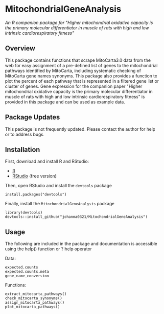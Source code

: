 # MitochondrialGeneAnalysis

*An R companion package for "Higher mitochondrial oxidative capacity is the primary molecular 
differentiator in muscle of rats with high and low intrinsic cardiorespiratory fitness"*
  
## Overview
  
This package contains functions that scrape MitoCarta3.0 data from the web for easy assignment 
of a pre-defined list of genes to the mitochondrial pathways identified by MitoCarta, including 
systematic checking of MitoCarta gene names synonyms. This package also provides a function to 
plot the percent of each pathway that is represented in a filtered gene list or cluster of genes. 
Gene expression for the companion paper "Higher mitochondrial oxidative capacity is the primary 
molecular differentiator in muscle of rats with high and low intrinsic cardiorespiratory fitness" 
is provided in this package and can be used as example data.

## Package Updates

This package is not frequently updated. Please contact the author for help or to address bugs. 

## Installation

First, download and install R and RStudio:
  
- [R](https://mirror.las.iastate.edu/CRAN/) 
- [RStudio](https://rstudio.com/products/rstudio/download/) (free version)

Then, open RStudio and install the `devtools` package

```
install.packages("devtools")
```

Finally, install the `MitochondrialGeneAnalysis` package

```
library(devtools)
devtools::install_github("johanna0321/MitochondrialGeneAnalysis")
```

## Usage

The following are included in the package and documentation is accessible using the 
help() function or ? help operator

Data:
```
expected.counts
expected.counts.meta
gene_name_conversion
```
  
Functions: 
```
extract_mitocarta_pathways()
check_mitocarta_synonyms()
assign_mitocarta_pathways()
plot_mitocarta_pathways()
```
